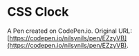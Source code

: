 # CSS Clock

A Pen created on CodePen.io. Original URL: [https://codepen.io/nilsynils/pen/EZzyVB](https://codepen.io/nilsynils/pen/EZzyVB).


